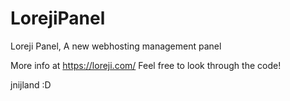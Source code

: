 LorejiPanel
===========

Loreji Panel, A new webhosting management panel

More info at https://loreji.com/ Feel free to look through the code!

jnijland :D
